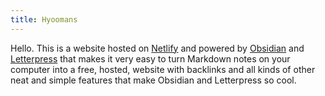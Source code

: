```yaml
---
title: Hyoomans
---
```


Hello. This is a website hosted on [Netlify](https://netlify.com) and powered by [Obsidian](https://obsidian.md/) and [Letterpress](https://github.com/gordonbrander/lettersmith_py) that makes it very easy to turn Markdown notes on your computer into a free, hosted, website with backlinks and all kinds of other neat and simple features that make Obsidian and Letterpress so cool.